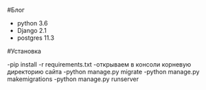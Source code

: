 #Блог

- python 3.6
- Django 2.1
- postgres 11.3


#Установка

-pip install -r requirements.txt
-открываем в консоли корневую директорию сайта
-python manage.py migrate
-python manage.py makemigrations
-python manage.py runserver
